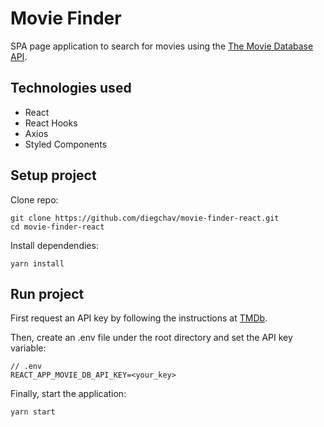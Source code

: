 # Movie Finder

SPA page application to search for movies using the [The Movie Database API](https://developers.themoviedb.org).

## Technologies used

- React
- React Hooks
- Axios
- Styled Components

## Setup project

Clone repo:

```
git clone https://github.com/diegchav/movie-finder-react.git
cd movie-finder-react
```

Install dependendies:

```
yarn install
```

## Run project

First request an API key by following the instructions at [TMDb](https://developers.themoviedb.org/3/getting-started/introduction).

Then, create an .env file under the root directory and set the API key variable:

```
// .env
REACT_APP_MOVIE_DB_API_KEY=<your_key>
```

Finally, start the application:

```
yarn start
```
